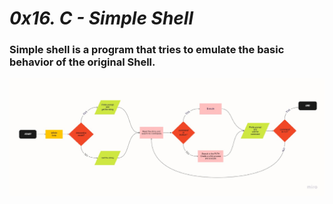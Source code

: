 # _0x16. C - Simple Shell_
### Simple shell is a program that tries to emulate the basic behavior of the original Shell.
![Flowchart](Flowchart_shell.png)
